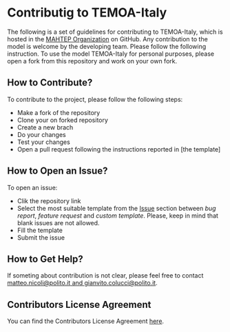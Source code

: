 # Contributig to TEMOA-Italy

The following is a set of guidelines for contributing to TEMOA-Italy, which is hosted in the [MAHTEP Organization](https://github.com/MAHTEP) on GitHub.
Any contribution to the model is welcome by the developing team. Please follow the following instruction. To use the model TEMOA-Italy for personal purposes, please open a fork from this repository and work on your own fork.

## How to Contribute?

To contribute to the project, please follow the following steps:

* Make a fork of the repository
* Clone your on forked repository
* Create a new brach
* Do your changes
* Test your changes
* Open a pull request following the instructions reported in [the template]


## How to Open an Issue?

To open an issue:

* Clik the repository link
* Select the most suitable template from the [Issue](https://github.com/MAHTEP/TEMOA-Italy/issues) section between _bug report_, _feature request_ and _custom template_. Please, keep in mind that blank issues are not allowed.
* Fill the template
* Submit the issue

## How to Get Help?

If someting about contribution is not clear, please feel free to contact [matteo.nicoli@polito.it and gianvito.colucci@polito.it](mailto:matteo.nicoli@polito.it;gianvito.colucci@polito.it). 

## Contributors License Agreement

You can find the Contributors License Agreement [here](https://github.com/MAHTEP/TEMOA-Italy/blob/main/CONTRIBUTORS_LICENSE_AGREEMENT.md).



